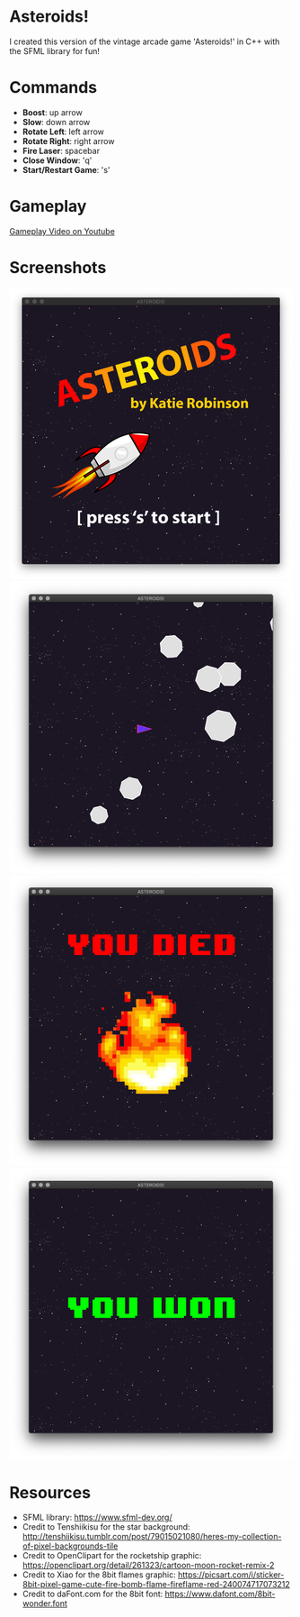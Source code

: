# Asteroids!

I created this version of the vintage arcade game 'Asteroids!' in C++ with the SFML library for fun!

# Commands

- **Boost**: up arrow
- **Slow**: down arrow
- **Rotate Left**: left arrow
- **Rotate Right**: right arrow
- **Fire Laser**: spacebar
- **Close Window**: 'q'
- **Start/Restart Game**: 's'

# Gameplay

[Gameplay Video on Youtube](https://youtu.be/fzb3AEMBta0)

# Screenshots

![start screen](https://github.com/krobinson1021/Asteroids/blob/master/screenshots/start.png)
![gameplay](https://github.com/krobinson1021/Asteroids/blob/master/screenshots/gameplay.png)
![game over](https://github.com/krobinson1021/Asteroids/blob/master/screenshots/gameOver.png)
![game win](https://github.com/krobinson1021/Asteroids/blob/master/screenshots/win.png)


# Resources
- SFML library: https://www.sfml-dev.org/
- Credit to Tenshiikisu for the star background: http://tenshiikisu.tumblr.com/post/79015021080/heres-my-collection-of-pixel-backgrounds-tile
- Credit to OpenClipart for the rocketship graphic: https://openclipart.org/detail/261323/cartoon-moon-rocket-remix-2
- Credit to Xiao for the 8bit flames graphic: https://picsart.com/i/sticker-8bit-pixel-game-cute-fire-bomb-flame-fireflame-red-240074717073212
- Credit to daFont.com for the 8bit font: https://www.dafont.com/8bit-wonder.font
